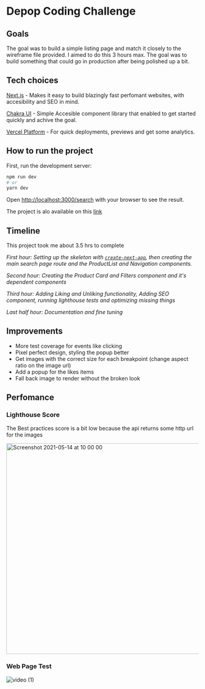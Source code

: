 # Depop Coding Challenge

## Goals

The goal was to build a simple listing page and match it closely to the wireframe file provided. I aimed to do this 3 hours max. The goal was to build something that could go in production after being polished up a bit.

## Tech choices

[Next.js](https://nextjs.org/) - Makes it easy to build blazingly fast perfomant websites, with accesibility and SEO in mind.

[Chakra UI](https://chakra-ui.com/) - Simple Accesible component library that enabled to get started quickly and achive the goal.

[Vercel Platform](https://vercel.com/) - For quick deployments, previews and get some analytics.

## How to run the project

First, run the development server:

```bash
npm run dev
# or
yarn dev
```

Open [http://localhost:3000/search](http://localhost:3000/search) with your browser to see the result.

The project is alo available on this [link](https://depop-plp.vercel.app/search)

## Timeline

This project took me about 3.5 hrs to complete

_First hour: Setting up the skeleton with [`create-next-app`](https://github.com/vercel/next.js/tree/canary/packages/create-next-app), then creating the main search page route and the ProductList and Navigation components._

_Second hour: Creating the Product Card and Filters component and it's dependent components_

_Third hour: Adding Liking and Unliking functionality, Adding SEO component, running lighthouse tests and optimizing missing things_

_Last half hour: Documentation and fine tuning_

## Improvements

- More test coverage for events like clicking
- Pixel perfect design, styling the popup better
- Get images with the correct size for each breakpoint (change aspect ratio on the image url)
- Add a popup for the likes items
- Fall back image to render without the broken look

## Perfomance

### Lighthouse Score

The Best practices score is a bit low because the api returns some http url for the images

<img width="553" alt="Screenshot 2021-05-14 at 10 00 00" src="https://user-images.githubusercontent.com/1080977/118247564-3b22d080-b49b-11eb-8f7c-16e233c3d0c5.png">

### Web Page Test

![video (1)](https://user-images.githubusercontent.com/1080977/118248501-45919a00-b49c-11eb-839d-e4dca1c4f106.gif)


